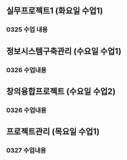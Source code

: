 ## 실무프로젝트1 (화요일 수업1) 
### 0325 수업 내용

## 정보시스템구축관리 (수요일 수업1)
### 0326 수업내용

## 창의융합프로젝트 (수요일 수업2)
### 0326 수업내용

## 프로젝트관리 (목요일 수업1)
### 0327 수업내용